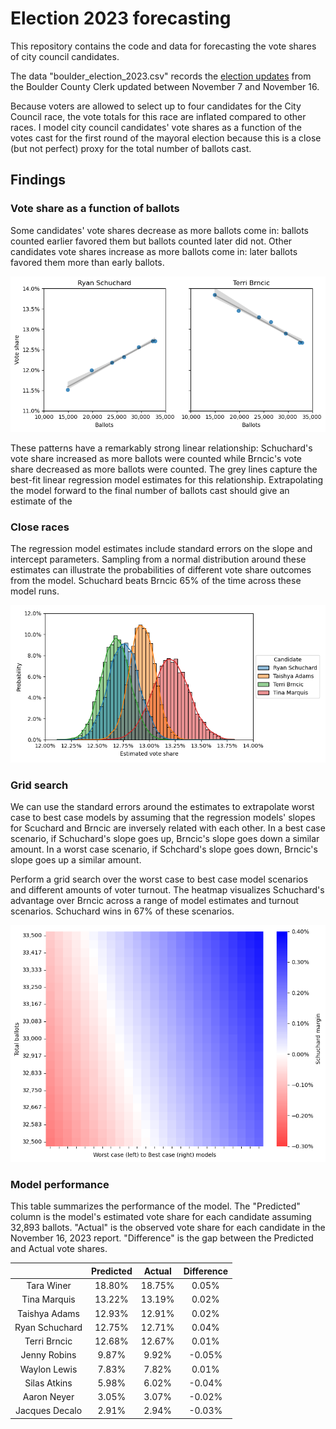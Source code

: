 # Election 2023 forecasting
This repository contains the code and data for forecasting the vote shares of city council candidates. 

The data "boulder_election_2023.csv" records the [election updates](https://election.boco.solutions/ElectionResults2023C) from the Boulder County Clerk updated between November 7 and November 16. 

Because voters are allowed to select up to four candidates for the City Council race, the vote totals for this race are inflated compared to other races. I model city council candidates' vote shares as a function of the votes cast for the first round of the mayoral election because this is a close (but not perfect) proxy for the total number of ballots cast.

## Findings
### Vote share as a function of ballots
Some candidates' vote shares decrease as more ballots come in: ballots counted earlier favored them but ballots counted later did not. Other candidates vote shares increase as more ballots come in: later ballots favored them more than early ballots. 

![Schuchard vs. Brncic vote share as a function of ballots](voteshare_schuchard_brncic.png)

These patterns have a remarkably strong linear relationship: Schuchard's vote share increased as more ballots were counted while Brncic's vote share decreased as more ballots were counted. The grey lines capture the best-fit linear regression model estimates for this relationship. Extrapolating the model forward to the final number of ballots cast should give an estimate of the 

### Close races
The regression model estimates include standard errors on the slope and intercept parameters. Sampling from a normal distribution around these estimates can illustrate the probabilities of different vote share outcomes from the model. Schuchard beats Brncic 65% of the time across these model runs.

![Probabilities of vote shares for Schuchard, Adams, Brncic, and Marquis](close_races.png)

### Grid search
We can use the standard errors around the estimates to extrapolate worst case to best case models by assuming that the regression models' slopes for Scuchard and Brncic are inversely related with each other. In a best case scenario, if Schuchard's slope goes up, Brncic's slope goes down a similar amount. In a worst case scenario, if Schchard's slope goes down, Brncic's slope goes up a similar amount.

Perform a grid search over the worst case to best case model scenarios and different amounts of voter turnout. The heatmap visualizes Schuchard's advantage over Brncic across a range of model estimates and turnout scenarios. Schuchard wins in 67% of these scenarios.

![Grid search of model variation against turnout variation](model_grid_Search.png)

### Model performance
This table summarizes the performance of the model. The "Predicted" column is the model's estimated vote share for each candidate assuming 32,893 ballots. "Actual" is the observed vote share for each candidate in the November 16, 2023 report. "Difference" is the gap between the Predicted and Actual vote shares.


|                | Predicted | Actual | Difference |
|:--------------:|:---------:|:------:|:----------:|
|   Tara Winer   | 18.80%    | 18.75% | 0.05%      |
|  Tina Marquis  | 13.22%    | 13.19% | 0.02%      |
|  Taishya Adams | 12.93%    | 12.91% | 0.02%      |
| Ryan Schuchard | 12.75%    | 12.71% | 0.04%      |
|  Terri Brncic  | 12.68%    | 12.67% | 0.01%      |
|  Jenny Robins  | 9.87%     | 9.92%  | -0.05%     |
|  Waylon Lewis  | 7.83%     | 7.82%  | 0.01%      |
|  Silas Atkins  | 5.98%     | 6.02%  | -0.04%     |
|   Aaron Neyer  | 3.05%     | 3.07%  | -0.02%     |
| Jacques Decalo | 2.91%     | 2.94%  | -0.03%     |